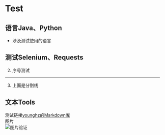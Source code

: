 # Test  

## 语言Java、Python  
+ 涉及测试使用的语言
## 测试Selenium、Requests  
2. 序号测试  
****  
3. 上面是分割线  
## 文本Tools  
测试链接[younghz的Markdown库](https:://github.com/younghz/Markdown "Markdown")  
图片  
![图片验证](https://github.com/younghz/Markdown/raw/master/resource/Aaron_Swartz.jpg)  
